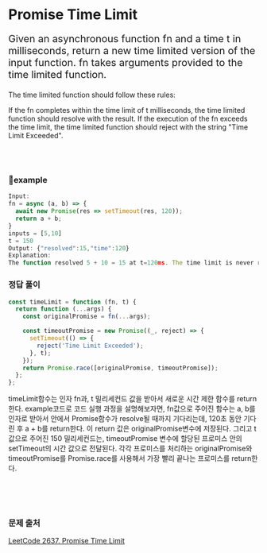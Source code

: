 # Promise Time Limit

<p style='font-size: 20px'>Given an asynchronous function fn and a time t in milliseconds, return a new time limited version of the input function. fn takes arguments provided to the time limited function.

The time limited function should follow these rules:

If the fn completes within the time limit of t milliseconds, the time limited function should resolve with the result.
If the execution of the fn exceeds the time limit, the time limited function should reject with the string "Time Limit Exceeded".

</p>

<br />
<br />

### 🌱example

```javascript
Input:
fn = async (a, b) => {
  await new Promise(res => setTimeout(res, 120));
  return a + b;
}
inputs = [5,10]
t = 150
Output: {"resolved":15,"time":120}
Explanation:
​​​​The function resolved 5 + 10 = 15 at t=120ms. The time limit is never reached.
```

### 정답 풀이

```javascript
const timeLimit = function (fn, t) {
  return function (...args) {
    const originalPromise = fn(...args);

    const timeoutPromise = new Promise((_, reject) => {
      setTimeout(() => {
        reject('Time Limit Exceeded');
      }, t);
    });
    return Promise.race([originalPromise, timeoutPromise]);
  };
};
```

timeLimit함수는 인자 fn과, t 밀리세컨드 값을 받아서 새로운 시간 제한 함수를 return한다.
example코드로 코드 실행 과정을 설명해보자면, fn값으로 주어진 함수는 a, b를 인자로 받아서 안에서 Promise함수가 resolve될 때까지 기다리는데, 120초 동안 기다린 후 a + b를 return한다.
이 return 값은 originalPromise변수에 저장된다. 그리고 t값으로 주어진 150 밀리세컨드는, timeoutPromise 변수에 할당된 프로미스 안의 setTimeout의 시간 값으로 전달된다.
각각 프로미스를 처리하는 originalPromise와 timeoutPromise를 Promise.race를 사용해서 가장 빨리 끝나는 프로미스를 return한다.

   <br />
   <br />
   <br />

### 문제 출처

<a href='https://leetcode.com/problems/promise-time-limit/description/?envType=study-plan-v2&envId=30-days-of-javascript'>LeetCode 2637. Promise Time Limit</a>
